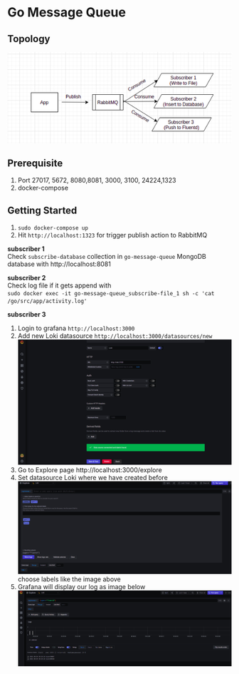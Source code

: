# Go Message Queue

## Topology
 ![Index](screenshoots/topology.png "Login")

## Prerequisite

 1. Port 27017, 5672, 8080,8081, 3000, 3100, 24224,1323
 2. docker-compose 
 
 ## Getting Started
1. `sudo docker-compose up`
2. Hit `http://localhost:1323` for trigger publish action to RabbitMQ

**subscriber 1** <br /> 
Check `subscribe-database` collection in `go-message-queue` MongoDB database with http://localhost:8081

**subscriber 2** <br />
Check log file  if it gets append with <br />
`sudo docker exec -it go-message-queue_subscribe-file_1 sh -c 'cat /go/src/app/activity.log'`

**subscriber 3** <br />
1.  Login to grafana `http://localhost:3000` 
2. Add new Loki datasource `http://localhost:3000/datasources/new`
 ![Index](screenshoots/loki-datasource.png "Login")
 3. Go to Explore page http://localhost:3000/explore 
 4.  Set datasource Loki where we have created before
  ![Index](screenshoots/log-browser.png "Login")
  choose labels like the image above
 5.  Grafana will display our log as image below
   ![Index](screenshoots/log.png "Login")
